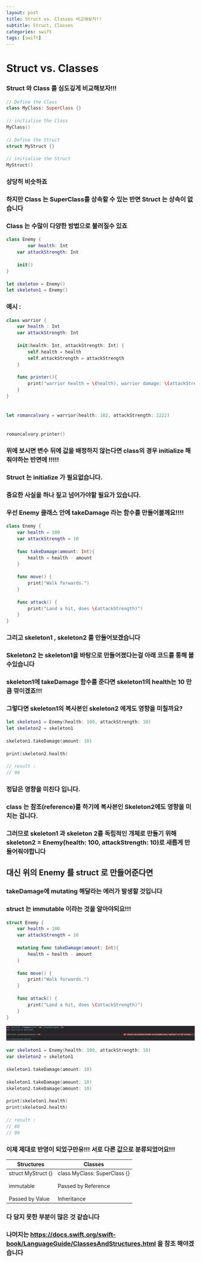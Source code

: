 ```yaml
---
layout: post
title: Struct vs. Classes 비교해보자!!
subtitle: Struct, Classes
categories: swift
tags: [swift]
---
```


# Struct vs. Classes

### Struct 와 Class 를 심도깊게 비교해보자!!!



```swift
// Define the Class
class MyClass: SuperClass {}

// initialise the Class
MyClass()

// Define the Struct
struct MyStruct {}

// initialise the Struct
MyStruct()

```



### 상당히 비슷하죠

### 하지만 Class 는 SuperClass를 상속할 수 있는 반면 Struct 는 상속이 없습니다



### Class 는 수많이 다양한 방법으로 불러질수 있죠

```swift
class Enemy {
		var health: Int
  	var attackStrength: Int
  
  	init()
}

let skeleton = Enemy()
let skeleton1 = Enemy()
```



### 예시 :

```swift
class warrior {
    var health : Int
    var attackStrength: Int
    
    init(health: Int, attackStrength: Int) {
        self.health = health
        self.attackStrength = attackStrength
    }
    
    func printer(){
        print("warrior health = \(health), warrior damage: \(attackStrength)")
    }
}


let romancalvary = warrior(health: 102, attackStrength: 2222)


romancalvary.printer()
```



### 위에 보시면 변수 뒤에 값을 배정하지 않는다면 class의 경우 initialize 해줘야하는 반면에 !!!!!

### Struct 는 initialize 가 필요없습니다.





### 중요한 사실을 하나 짚고 넘어가야할 필요가 있습니다.

### 우선 Enemy 클래스 안에 takeDamage 라는 함수를 만들어볼께요!!!!

```swift
class Enemy {
    var health = 100
    var attackStrength = 10
    
    func takeDamage(amount: Int){
        health = health - amount
    }
    
    func move() {
        print("Walk forwards.")
    }
    
    func attack() {
        print("Land a hit, does \(attackStrength)")
    }
}
```



### 그리고 skeleton1 , skeleton2 를 만들어보겠습니다

### Skeleton2 는 skeleton1을 바탕으로 만들어졌다는걸 아래 코드를 통해 볼수있습니다

### skeleton1에 takeDamage 함수를 준다면 skeleton1의 health는 10 만큼 깎이겠죠!!!

### 그렇다면 skeleton1의 복사본인 skeleton2 에게도 영향을 미칠까요?

```swift
let skeleton1 = Enemy(health: 100, attackStrength: 10)
let skeleton2 = skeleton1

skeleton1.takeDamage(amount: 10)

print(skeleton2.health)

// result :
// 90
```

### 정답은 영향을 미친다 입니다.

### class 는 참조(reference)를 하기에 복사본인 Skeleton2에도 영향을 미치는 겁니다.

### 그러므로 skeleton1 과 skeleton 2를 독립적인 개체로 만들기 위해 skeleton2 = Enemy(health: 100, attackStrength: 10)로 새롭게 만들어줘야합니다



## 대신 위의 Enemy 를 struct 로 만들어준다면

### takeDamage에 mutating 해달라는 에러가 발생할 것입니다

### struct 는 immutable 이라는 것을 알아야되요!!!

```swift
struct Enemy {
    var health = 100
    var attackStrength = 10
    
    mutating func takeDamage(amount: Int){
        health = health - amount
    }
    
    func move() {
        print("Walk forwards.")
    }
    
    func attack() {
        print("Land a hit, does \(attackStrength)")
    }
}
```

![structImmutability.png](https://github.com/halaxhenry/halaxhenry.github.io/blob/main/assets/images/structImmutability.png?raw=true)



```swift
var skeleton1 = Enemy(health: 100, attackStrength: 10)
var skeleton2 = skeleton1

skeleton1.takeDamage(amount: 10)

skeleton1.takeDamage(amount: 10)
skeleton2.takeDamage(amount: 10)

print(skeleton1.health)
print(skeleton2.health)

// result :
// 80
// 90
```

### 이제 제대로 반영이 되었구만유!!! 서로 다른 값으로 분류되었어요!!! 



| Structures                                                   | Classes                                                      |
| ------------------------------------------------------------ | ------------------------------------------------------------ |
| struct MyStruct {}<br /><br />immutable<br /><br />Passed by Value | class MyClass: SuperClass {}<br /><br />Passed by Reference<br /><br />Inheritance |



### 다 담지 못한 부분이 많은 것 같습니다

### 나머지는 https://docs.swift.org/swift-book/LanguageGuide/ClassesAndStructures.html 을 참조 해야겠습니다

